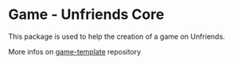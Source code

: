 # Game - Unfriends Core

This package is used to help the creation of a game on Unfriends.

More infos on [game-template](https://github.com/Unfriends/game-template) repository